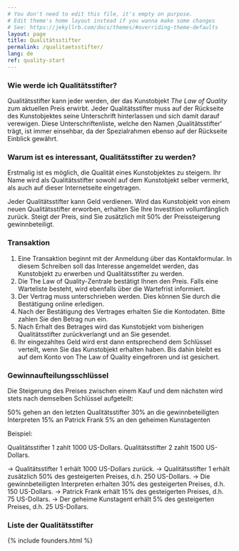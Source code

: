 ```yaml
---
# You don't need to edit this file, it's empty on purpose.
# Edit theme's home layout instead if you wanna make some changes
# See: https://jekyllrb.com/docs/themes/#overriding-theme-defaults
layout: page
title: Qualitätsstifter
permalink: /qualitaetsstifter/
lang: de
ref: quality-start
---
```

### Wie werde ich Qualitätsstifter?
Qualitätsstifter kann jeder werden, der das Kunstobjekt *The Law of Quality* zum aktuellen Preis erwirbt. Jeder Qualitätsstifter muss auf der Rückseite des Kunstobjektes seine Unterschrift hinterlassen und sich damit darauf verewigen. Diese Unterschriftenliste, welche den Namen ‚Qualitätsstifter’ trägt, ist immer einsehbar, da der Spezialrahmen ebenso auf der Rückseite Einblick gewährt.

### Warum ist es interessant, Qualitätsstifter zu werden?
Erstmalig ist es möglich, die Qualität eines Kunstobjektes zu steigern. Ihr Name wird als Qualitätsstifter sowohl auf dem Kunstobjekt selber vermerkt, als auch auf dieser Internetseite eingetragen.

Jeder Qualitätsstifter kann Geld verdienen. Wird das Kunstobjekt von einem neuen Qualitätsstifter erworben, erhalten Sie Ihre Investition vollumfänglich zurück. Steigt der Preis, sind Sie zusätzlich mit 50% der Preissteigerung gewinnbeteiligt.

### Transaktion
1. Eine Transaktion beginnt mit der Anmeldung über das Kontakformular. In diesem Schreiben soll das Interesse angemeldet werden, das Kunstobjekt zu erwerben und Qualitätsstifter zu werden. 
2. Die The Law of Quality-Zentrale bestätigt Ihnen den Preis. Falls eine Warteliste besteht, wird ebenfalls über die Wartefrist informiert. 
3. Der Vertrag muss unterschrieben werden. Dies können Sie durch die Bestätigung online erledigen. 
4. Nach der Bestätigung des Vertrages erhalten Sie die Kontodaten. Bitte zahlen Sie den Betrag nun ein.
5. Nach Erhalt des Betrages wird das Kunstobjekt vom bisherigen Qualitätsstifter zurückverlangt und an Sie gesendet.
6. Ihr eingezahltes Geld wird erst dann entsprechend dem Schlüssel verteilt, wenn Sie das Kunstobjekt erhalten haben. Bis dahin bleibt es auf dem Konto von The Law of Quality eingefroren und ist gesichert.

### Gewinnaufteilungsschlüssel
Die Steigerung des Preises zwischen einem Kauf und dem nächsten wird stets nach demselben Schlüssel aufgeteilt:

50% gehen an den letzten Qualitätsstifter
30% an die gewinnbeteiligten Interpreten
15% an Patrick Frank
5% an den geheimen Kunstagenten

Beispiel:

Qualitätsstifter 1 zahlt 1000 US-Dollars.
Qualitätsstifter 2 zahlt 1500 US-Dollars.

→ Qualitätsstifter 1 erhält 1000 US-Dollars zurück.
→ Qualitätsstifter 1 erhält zusätzlich 50% des gesteigerten Preises, d.h. 250 US-Dollars.
→ Die gewinnbeteiligten Interpreten erhalten 30% des gesteigerten Preises, d.h. 150 US-Dollars.
→ Patrick Frank erhält 15% des gesteigerten Preises, d.h. 75 US-Dollars.
→ Der geheime Kunstagent erhält 5% des gesteigerten Preises, d.h. 25 US-Dollars.

### Liste der Qualitätsstifter
{% include founders.html %}